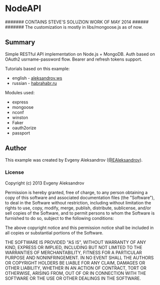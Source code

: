 #	NodeAPI
####### CONTAINS STEVE'S SOLUZION WORK OF MAY 2014 ######
####### The customization is mostly in libs/mongoose.js  as of now.



##	Summary

Simple RESTful API implementation on Node.js + MongoDB. Auth based on OAuth2 usrname-password flow. Bearer and refresh tokens support.

Tutorials based on this example:
* english - [aleksandrov.ws](http://aleksandrov.ws/2013/09/12/restful-api-with-nodejs-plus-mongodb/)
* russian - [habrahabr.ru](http://habrahabr.ru/post/193458/)

Modules used:
* express
* mongoose
* nconf
* winston
* Faker
* oauth2orize
* passport

## Author

This example was created by Evgeny Aleksandrov ([@EAleksandrov](http://twitter.com/EAleksandrov)).

###  License

Copyright (c) 2013 Evgeny Aleksandrov

Permission is hereby granted, free of charge, to any person obtaining a copy of this software and associated documentation files (the "Software"), to deal in the Software without restriction, including without limitation the rights to use, copy, modify, merge, publish, distribute, sublicense, and/or sell copies of the Software, and to permit persons to whom the Software is furnished to do so, subject to the following conditions:

The above copyright notice and this permission notice shall be included in all copies or substantial portions of the Software.

THE SOFTWARE IS PROVIDED "AS IS", WITHOUT WARRANTY OF ANY KIND, EXPRESS OR IMPLIED, INCLUDING BUT NOT LIMITED TO THE WARRANTIES OF MERCHANTABILITY, FITNESS FOR A PARTICULAR PURPOSE AND NONINFRINGEMENT. IN NO EVENT SHALL THE AUTHORS OR COPYRIGHT HOLDERS BE LIABLE FOR ANY CLAIM, DAMAGES OR OTHER LIABILITY, WHETHER IN AN ACTION OF CONTRACT, TORT OR OTHERWISE, ARISING FROM, OUT OF OR IN CONNECTION WITH THE SOFTWARE OR THE USE OR OTHER DEALINGS IN THE SOFTWARE.
